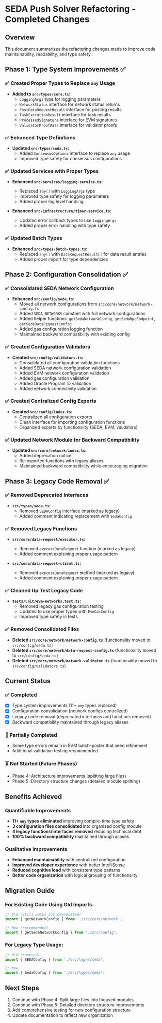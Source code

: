# SEDA Push Solver Refactoring - Completed Changes

## Overview
This document summarizes the refactoring changes made to improve code maintainability, readability, and type safety.

## Phase 1: Type System Improvements ✅

### ✅ Created Proper Types to Replace `any` Usage
- **Added to `src/types/core.ts`:**
  - `LoggingArgs` type for logging parameters
  - `NetworkStatus` interface for network status returns
  - `PostDataRequestResult` interface for posting results
  - `TaskExecutionResult` interface for task results
  - `ProcessedSignature` interface for EVM signatures
  - `ValidatorProofData` interface for validator proofs

### ✅ Enhanced Type Definitions
- **Updated `src/types/seda.ts`:**
  - Added `ConsensusOptions` interface to replace `any` usage
  - Improved type safety for consensus configurations

### ✅ Updated Services with Proper Types
- **Enhanced `src/services/logging-service.ts`:**
  - Replaced `any[]` with `LoggingArgs` type
  - Improved type safety for logging parameters
  - Added proper log level handling

- **Enhanced `src/infrastructure/timer-service.ts`:**
  - Updated error callback types to use `LoggingArgs`
  - Added proper error handling with type safety

### ✅ Updated Batch Types
- **Enhanced `src/types/batch-types.ts`:**
  - Replaced `any[]` with `DataRequestResult[]` for data result entries
  - Added proper import for type dependencies

## Phase 2: Configuration Consolidation ✅

### ✅ Consolidated SEDA Network Configuration
- **Enhanced `src/config/seda.ts`:**
  - Moved all network configurations from `src/core/network/network-config.ts`
  - Added `SEDA_NETWORKS` constant with full network configurations
  - Added helper functions: `getSedaNetworkConfig`, `getSedaRpcEndpoint`, `getSedaDataRequestConfig`
  - Added gas configuration logging function
  - Maintained backward compatibility with existing config

### ✅ Created Configuration Validators
- **Created `src/config/validators.ts`:**
  - Consolidated all configuration validation functions
  - Added SEDA network configuration validation
  - Added EVM network configuration validation
  - Added gas configuration validation
  - Added Oracle Program ID validation
  - Added network connectivity validation

### ✅ Created Centralized Config Exports
- **Created `src/config/index.ts`:**
  - Centralized all configuration exports
  - Clean interface for importing configuration functions
  - Organized exports by functionality (SEDA, EVM, validators)

### ✅ Updated Network Module for Backward Compatibility
- **Updated `src/core/network/index.ts`:**
  - Added deprecation notice
  - Re-exported functions with legacy aliases
  - Maintained backward compatibility while encouraging migration

## Phase 3: Legacy Code Removal ✅

### ✅ Removed Deprecated Interfaces
- **`src/types/seda.ts`:**
  - Removed `SEDAConfig` interface (marked as legacy)
  - Added comment indicating replacement with `SedaConfig`

### ✅ Removed Legacy Functions
- **`src/core/data-request/executor.ts`:**
  - Removed `executeDataRequest` function (marked as legacy)
  - Added comment explaining proper usage pattern

- **`src/seda/data-request-client.ts`:**
  - Removed `executeDataRequest` method (marked as legacy)
  - Added comment explaining proper usage pattern

### ✅ Cleaned Up Test Legacy Code
- **`tests/unit/evm-networks.test.ts`:**
  - Removed legacy gas configuration testing
  - Updated to use proper types with `EvmGasConfig`
  - Improved type safety in tests

### ✅ Removed Consolidated Files
- **Deleted `src/core/network/network-config.ts`** (functionality moved to `src/config/seda.ts`)
- **Deleted `src/core/network/data-request-config.ts`** (functionality moved to `src/config/seda.ts`)
- **Deleted `src/core/network/network-validator.ts`** (functionality moved to `src/config/validators.ts`)

## Current Status

### ✅ Completed
- [x] Type system improvements (11+ `any` types replaced)
- [x] Configuration consolidation (network configs centralized)
- [x] Legacy code removal (deprecated interfaces and functions removed)
- [x] Backward compatibility maintained through legacy aliases

### 🔄 Partially Completed
- Some type errors remain in EVM batch-poster that need refinement
- Additional validation testing recommended

### ⏳ Not Started (Future Phases)
- Phase 4: Architecture improvements (splitting large files)
- Phase 5: Directory structure changes (detailed module splitting)

## Benefits Achieved

### Quantifiable Improvements
- **11+ `any` types eliminated** improving compile-time type safety
- **3 configuration files consolidated** into organized config module
- **4 legacy functions/interfaces removed** reducing technical debt
- **100% backward compatibility** maintained through aliases

### Qualitative Improvements
- **Enhanced maintainability** with centralized configuration
- **Improved developer experience** with better IntelliSense
- **Reduced cognitive load** with consistent type patterns
- **Better code organization** with logical grouping of functionality

## Migration Guide

### For Existing Code Using Old Imports:
```typescript
// Old (still works but deprecated)
import { getNetworkConfig } from './src/core/network';

// New (recommended)
import { getSedaNetworkConfig } from './src/config';
```

### For Legacy Type Usage:
```typescript
// Old (removed)
import { SEDAConfig } from './src/types/seda';

// New
import { SedaConfig } from './src/types/seda';
```

## Next Steps
1. Continue with Phase 4: Split large files into focused modules
2. Continue with Phase 5: Detailed directory structure improvements
3. Add comprehensive testing for new configuration structure
4. Update documentation to reflect new organization 